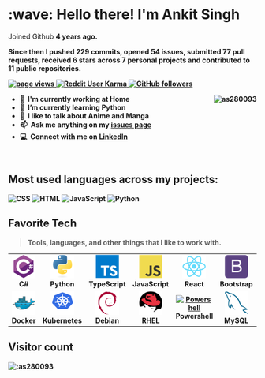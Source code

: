 
<h1 align="left" id="as280093-title">:wave: Hello there! I'm Ankit Singh</h1>
Joined Github  <b> 4 <b> years ago.

Since then I pushed **229** commits, opened **54** issues, submitted **77** pull requests, received **6** stars across **7** personal projects and contributed to **11** public repositories.


<p align="left">
  <a href="https://github.com/as280093/as280093">
    <img src="https://komarev.com/ghpvc/?username=as280093" alt="page views" />
  </a>
  <a href="https://reddit.com/u/as280093">
    <img alt="Reddit User Karma" src="https://img.shields.io/reddit/user-karma/combined/as280093?label=karma&logo=reddit">
  </a>
  <a href="https://github.com/as280093?tab=followers">
    <img alt="GitHub followers" src="https://img.shields.io/github/followers/as280093?color=green&logo=github">
  </a>
</p>

<a href="#as280093-title">
  <img src="https://github-readme-stats.vercel.app/api?username=as280093&theme=vision-friendly-dark&show_icons=true&count_private=true&include_all_commits=true" alt="as280093" align="right" />
</a>

- :office: &nbsp;I'm currently working at **Home**
- :seedling: &nbsp;I’m currently learning **Python**
- :speech_balloon: &nbsp;I like to talk about **Anime** and **Manga**
- :mailbox: &nbsp;Ask me anything on my **[issues page]**
- :computer: &nbsp;Connect with me on **[LinkedIn]**

<br>
<h2 align="left" id="as280093-tech">Most used languages across my projects:</h2>

![CSS](https://img.shields.io/static/v1?style=flat-square&label=%E2%A0%80&color=555&labelColor=%23563d7c&message=CSS%EF%B8%B165.9%25)
![HTML](https://img.shields.io/static/v1?style=flat-square&label=%E2%A0%80&color=555&labelColor=%23e34c26&message=HTML%EF%B8%B124.7%25)
![JavaScript](https://img.shields.io/static/v1?style=flat-square&label=%E2%A0%80&color=555&labelColor=%23f1e05a&message=JavaScript%EF%B8%B16.1%25)
![Python](https://img.shields.io/static/v1?style=flat-square&label=%E2%A0%80&color=555&labelColor=%233572A5&message=Python%EF%B8%B13.1%25)
<h2 align="left" id="as280093-tech">Favorite Tech</h2>

> Tools, languages, and other things that I like to work with.

<table>
  <tr>
    <td align="center" width="96">
      <a href="#as280093-tech">
        <img src="./img/csharp-original.svg" width="48" height="48" alt="C#" />
      </a>
      <br>C#
    </td>
    <td align="center" width="96">
      <a href="#as280093-tech">
        <img src="./img/python-original.svg" width="48" height="48" alt="Python" />
      </a>
      <br>Python
    </td>
    <td align="center" width="96">
      <a href="#as280093-tech">
        <img src="./img/typescript-original.svg" width="48" height="48" alt="TypeScript" />
      </a>
      <br>TypeScript
    </td>
    <td align="center" width="96">
      <a href="#as280093-tech">
        <img src="./img/javascript-original.svg" width="48" height="48" alt="JavaScript" />
      </a>
      <br>JavaScript
    </td>
    <td align="center" width="96">
      <a href="#as280093-tech" >
        <img src="./img/react-original.svg" width="48" height="48" alt="React" />
      </a>
      <br>React
    </td>
    <td align="center" width="96">
      <a href="#as280093-tech">
        <img src="./img/bootstrap-plain.svg" width="48" height="48" alt="Bootstrap" />
      </a>
      <br>Bootstrap
    </td>
    <td align="center" width="96">
      <a href="#as280093-tech">
        <img src="./img/sass-original.svg" width="48" height="48" alt="Sass" />
      </a>
      <br>Sass
    </td>
  </tr>
  <tr>
    <td align="center" width="96"> 
      <a href="#as280093-tech" >
        <img src="./img/docker-original.svg" width="48" height="48" alt="Docker" />
      </a>
      <br>Docker
    </td>
    <td align="center" width="96">
      <a href="#as280093-tech" >
        <img src="https://raw.githubusercontent.com/cncf/artwork/master/projects/kubernetes/icon/color/kubernetes-icon-color.svg" width="48" height="48" alt="Kubernetes" />
      </a>
      <br>Kubernetes
    </td>
    <td align="center"  width="96">
      <a href="#as280093-tech">
        <img src="./img/debian-original.svg" width="48" height="48" alt="Debian" />
      </a>
      <br>Debian
    </td>
    <td align="center"  width="96">
      <a href="#as280093-tech">
        <img src="./img/redhat-original.svg" width="48" height="48" alt="RHEL" />
      </a>
      <br>RHEL
    </td>
    <td align="center" width="96">
      <a href="#as280093-tech">
        <img src="https://raw.githubusercontent.com/PowerShell/PowerShell/master/assets/ps_black_128.svg" width="48" height="48" alt="Powershell" />
      </a>
      <br>Powershell
    </td>
    <td align="center"  width="96">
      <a href="#as280093-tech">
        <img src="./img/mysql-original.svg" width="48" height="48" alt="MySQL" />
      </a>
      <br>MySQL
    </td>
    <td align="center" width="96">
      <a href="#as280093-tech" >
        <img src="https://raw.githubusercontent.com/grafana/grafana/master/public/img/grafana_icon.svg" width="48" height="48" alt="Grafana" />
      </a>
      <br>Grafana
    </td>
    <td align="center" width="96">
      <a href="#as280093-tech" >
        <img src="https://github.com/cncf/artwork/blob/master/projects/prometheus/icon/color/prometheus-icon-color.svg" width="48" height="48" alt="Prometheus" />
      </a>
      <br>Prometheus
    </td>
    <td align="center" width="96">
      <a href="#as280093-tech" >
        <img src="https://raw.githubusercontent.com/cncf/artwork/master/projects/thanos/icon/color/thanos-icon-color.svg" width="48" height="48" alt="Thanos" />
      </a>
      <br>Thanos
    </td>
  </tr>
</table>

<h2 align="left">Visitor count</h2>

<img src="https://count.getloli.com/get/@:as280093?theme=rule43" alt=":as280093" />

<!-- links -->


[issues page]: https://github.com/as280093/as280093/issues "as280093/issues"
[linkedin]: https://www.linkedin.com/in/as280093 "Ankit Singh LinkedIn"
